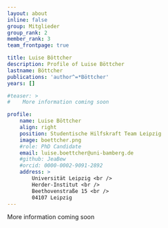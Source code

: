 ```yaml
---
layout: about
inline: false
group: Mitglieder
group_rank: 2
member_rank: 3
team_frontpage: true

title: Luise Böttcher
description: Profile of Luise Böttcher
lastname: Böttcher
publications: 'author^=*Böttcher'
years: []

#teaser: >
#    More information coming soon

profile:
    name: Luise Böttcher
    align: right
    position: Studentische Hilfskraft Team Leipzig
    image: boettcher.png
    #role: PhD Candidate
    email: luise.boettcher@uni-bamberg.de
    #github: JeaBew
    #orcid: 0000-0002-9091-2892
    address: >
        Universität Leipzig <br />
        Herder-Institut <br />
        Beethovenstraße 15 <br />
        04107 Leipzig
---
```


More information coming soon
